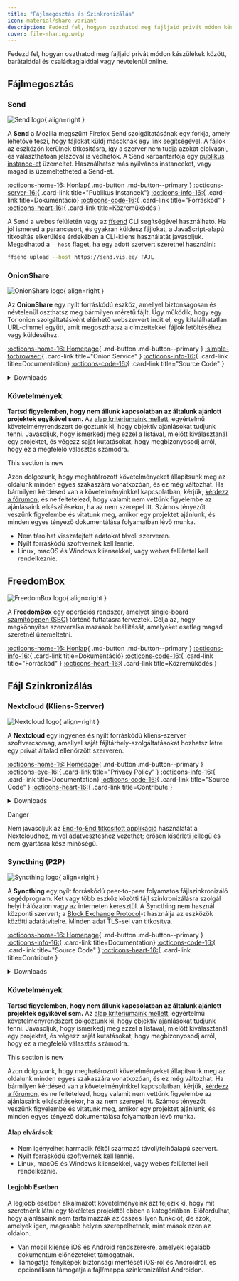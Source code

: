```yaml
---
title: "Fájlmegosztás és Szinkronizálás"
icon: material/share-variant
description: Fedezd fel, hogyan oszthatod meg fájljaid privát módon készülékek között, barátaiddal és családtagjaiddal vagy névtelenül online.
cover: file-sharing.webp
---
```


Fedezd fel, hogyan oszthatod meg fájljaid privát módon készülékek között, barátaiddal és családtagjaiddal vagy névtelenül online.

## Fájlmegosztás

### Send

<div class="admonition recommendation" markdown>

![Send logo](assets/img/file-sharing-sync/send.svg){ align=right }

A **Send** a Mozilla megszűnt Firefox Send szolgáltatásának egy forkja, amely lehetővé teszi, hogy fájlokat küldj másoknak egy link segítségével. A fájlok az eszközön kerülnek titkosításra, így a szerver nem tudja azokat elolvasni, és választhatóan jelszóval is védhetők. A Send karbantartója egy [publikus instance-et](https://send.vis.ee/) üzemeltet. Használhatsz más nyilvános instanceket, vagy magad is üzemeltetheted a Send-et.

[:octicons-home-16: Honlap](https://send.vis.ee){ .md-button .md-button--primary }
[:octicons-server-16:](https://github.com/timvisee/send-instances){ .card-link title="Publikus Instancek"}
[:octicons-info-16:](https://github.com/timvisee/send#readme){ .card-link title=Dokumentáció}
[:octicons-code-16:](https://github.com/timvisee/send){ .card-link title="Forráskód" }
[:octicons-heart-16:](https://github.com/sponsors/timvisee){ .card-link title=Közreműködés }

</details>

</div>

A Send a webes felületén vagy az [ffsend](https://github.com/timvisee/ffsend) CLI segítségével használható. Ha jól ismered a parancssort, és gyakran küldesz fájlokat, a JavaScript-alapú titkosítás elkerülése érdekében a CLI-kliens használatát javasoljuk. Megadhatod a `--host` flaget, ha egy adott szervert szeretnél használni:

```bash
ffsend upload --host https://send.vis.ee/ FÁJL
```

### OnionShare

<div class="admonition recommendation" markdown>

![OnionShare logo](assets/img/file-sharing-sync/onionshare.svg){ align=right }

Az **OnionShare** egy nyílt forráskódú eszköz, amellyel biztonságosan és névtelenül oszthatsz meg bármilyen méretű fájlt. Úgy működik, hogy egy Tor onion szolgáltatásként elérhető webszervert indít el, egy kitalálhatatlan URL-címmel együtt, amit megoszthatsz a címzettekkel fájlok letöltéséhez vagy küldéséhez.

[:octicons-home-16: Homepage](https://onionshare.org){ .md-button .md-button--primary }
[:simple-torbrowser:](http://lldan5gahapx5k7iafb3s4ikijc4ni7gx5iywdflkba5y2ezyg6sjgyd.onion){ .card-link title="Onion Service" }
[:octicons-info-16:](https://docs.onionshare.org){ .card-link title=Documentation}
[:octicons-code-16:](https://github.com/onionshare/onionshare){ .card-link title="Source Code" }

<details class="downloads" markdown>
<summary>Downloads</summary>

- [:simple-windows11: Windows](https://onionshare.org/#download)
- [:simple-apple: macOS](https://onionshare.org/#download)
- [:simple-linux: Linux](https://onionshare.org/#download)

</details>

</div>

### Követelmények

**Tartsd figyelemben, hogy nem állunk kapcsolatban az általunk ajánlott projektek egyikével sem.** Az [alap kritériumaink mellett](about/criteria.md), egyértelmű követelményrendszert dolgoztunk ki, hogy objektív ajánlásokat tudjunk tenni. Javasoljuk, hogy ismerkedj meg ezzel a listával, mielőtt kiválasztanál egy projektet, és végezz saját kutatásokat, hogy megbizonyosodj arról, hogy ez a megfelelő választás számodra.

<div class="admonition example" markdown>
<p class="admonition-title">This section is new</p>

Azon dolgozunk, hogy meghatározott követelményeket állapítsunk meg az oldalunk minden egyes szakaszára vonatkozóan, és ez még változhat. Ha bármilyen kérdésed van a követelményinkkel kapcsolatban, kérjük, [kérdezz a fórumon](https://discuss.privacyguides.net/latest), és ne feltételezd, hogy valamit nem vettünk figyelembe az ajánlásaink elkészítésekor, ha az nem szerepel itt. Számos tényezőt veszünk figyelembe és vitatunk meg, amikor egy projektet ajánlunk, és minden egyes tényező dokumentálása folyamatban lévő munka.

</div>

- Nem tárolhat visszafejtett adatokat távoli szerveren.
- Nyílt forráskódú szoftvernek kell lennie.
- Linux, macOS és Windows kliensekkel, vagy webes felülettel kell rendelkeznie.

## FreedomBox

<div class="admonition recommendation" markdown>

![FreedomBox logo](assets/img/file-sharing-sync/freedombox.svg){ align=right }

A **FreedomBox** egy operációs rendszer, amelyet [single-board számítógépen (SBC)](https://en.wikipedia.org/wiki/Single-board_computer) történő futtatásra terveztek. Célja az, hogy megkönnyítse szerveralkalmazások beállítását, amelyeket esetleg magad szeretnél üzemeltetni.

[:octicons-home-16: Honlap](https://freedombox.org){ .md-button .md-button--primary }
[:octicons-info-16:](https://wiki.debian.org/FreedomBox/Manual){ .card-link title=Dokumentáció}
[:octicons-code-16:](https://salsa.debian.org/freedombox-team/freedombox){ .card-link title="Forráskód" }
[:octicons-heart-16:](https://freedomboxfoundation.org/donate/){ .card-link title=Közreműködés }

</details>

</div>

## Fájl Szinkronizálás

### Nextcloud (Kliens-Szerver)

<div class="admonition recommendation" markdown>

![Nextcloud logo](assets/img/cloud/nextcloud.svg){ align=right }

A **Nextcloud** egy ingyenes és nyílt forráskódú kliens-szerver szoftvercsomag, amellyel saját fájltárhely-szolgáltatásokat hozhatsz létre egy privát általad ellenőrzött szerveren.

[:octicons-home-16: Homepage](https://nextcloud.com){ .md-button .md-button--primary }
[:octicons-eye-16:](https://nextcloud.com/privacy){ .card-link title="Privacy Policy" }
[:octicons-info-16:](https://nextcloud.com/support/){ .card-link title=Documentation}
[:octicons-code-16:](https://github.com/nextcloud){ .card-link title="Source Code" }
[:octicons-heart-16:](https://nextcloud.com/contribute/){ .card-link title=Contribute }

<details class="downloads" markdown>
<summary>Downloads</summary>

- [:simple-googleplay: Google Play](https://play.google.com/store/apps/details?id=com.nextcloud.client)
- [:simple-appstore: App Store](https://apps.apple.com/app/id1125420102)
- [:simple-github: GitHub](https://github.com/nextcloud/android/releases)
- [:simple-windows11: Windows](https://nextcloud.com/install/#install-clients)
- [:simple-apple: macOS](https://nextcloud.com/install/#install-clients)
- [:simple-linux: Linux](https://nextcloud.com/install/#install-clients)

</details>

</div>

<div class="admonition danger" markdown>
<p class="admonition-title">Danger</p>

Nem javasoljuk az [End-to-End titkosított applikáció](https://apps.nextcloud.com/apps/end_to_end_encryption) használatát a Nextcloudhoz, mivel adatvesztéshez vezethet; erősen kísérleti jellegű és nem gyártásra kész minőségű.

</div>

### Syncthing (P2P)

<div class="admonition recommendation" markdown>

![Syncthing logo](assets/img/file-sharing-sync/syncthing.svg){ align=right }

A **Syncthing** egy nyílt forráskódú peer-to-peer folyamatos fájlszinkronizáló segédprogram. Két vagy több eszköz közötti fájl szinkronizálásra szolgál helyi hálózaton vagy az interneten keresztül. A Syncthing nem használ központi szervert; a [Block Exchange Protocol](https://docs.syncthing.net/specs/bep-v1.html#bep-v1)-t használja az eszközök közötti adatátvitelre. Minden adat TLS-sel van titkosítva.

[:octicons-home-16: Homepage](https://syncthing.net){ .md-button .md-button--primary }
[:octicons-info-16:](https://docs.syncthing.net){ .card-link title=Documentation}
[:octicons-code-16:](https://github.com/syncthing){ .card-link title="Source Code" }
[:octicons-heart-16:](https://syncthing.net/donations/){ .card-link title=Contribute }

<details class="downloads" markdown>
<summary>Downloads</summary>

- [:simple-googleplay: Google Play](https://play.google.com/store/apps/details?id=com.nutomic.syncthingandroid)
- [:simple-windows11: Windows](https://syncthing.net/downloads/)
- [:simple-apple: macOS](https://syncthing.net/downloads/)
- [:simple-linux: Linux](https://syncthing.net/downloads/)
- [:simple-freebsd: FreeBSD](https://syncthing.net/downloads/)

</details>

</div>

### Követelmények

**Tartsd figyelemben, hogy nem állunk kapcsolatban az általunk ajánlott projektek egyikével sem.** Az [alap kritériumaink mellett](about/criteria.md), egyértelmű követelményrendszert dolgoztunk ki, hogy objektív ajánlásokat tudjunk tenni. Javasoljuk, hogy ismerkedj meg ezzel a listával, mielőtt kiválasztanál egy projektet, és végezz saját kutatásokat, hogy megbizonyosodj arról, hogy ez a megfelelő választás számodra.

<div class="admonition example" markdown>
<p class="admonition-title">This section is new</p>

Azon dolgozunk, hogy meghatározott követelményeket állapítsunk meg az oldalunk minden egyes szakaszára vonatkozóan, és ez még változhat. Ha bármilyen kérdésed van a követelményinkkel kapcsolatban, kérjük, [kérdezz a fórumon](https://discuss.privacyguides.net/latest), és ne feltételezd, hogy valamit nem vettünk figyelembe az ajánlásaink elkészítésekor, ha az nem szerepel itt. Számos tényezőt veszünk figyelembe és vitatunk meg, amikor egy projektet ajánlunk, és minden egyes tényező dokumentálása folyamatban lévő munka.

</div>

#### Alap elvárások

- Nem igényelhet harmadik féltől származó távoli/felhőalapú szervert.
- Nyílt forráskódú szoftvernek kell lennie.
- Linux, macOS és Windows kliensekkel, vagy webes felülettel kell rendelkeznie.

#### Legjobb Esetben

A legjobb esetben alkalmazott követelményeink azt fejezik ki, hogy mit szeretnénk látni egy tökéletes projekttől ebben a kategóriában. Előfordulhat, hogy ajánlásaink nem tartalmazzák az összes ilyen funkciót, de azok, amelyek igen, magasabb helyen szerepelhetnek, mint mások ezen az oldalon.

- Van mobil kliense iOS és Android rendszerekre, amelyek legalább dokumentum előnézeteket támogatnak.
- Támogatja fényképek biztonsági mentését iOS-ről és Androidról, és opcionálisan támogatja a fájl/mappa szinkronizálást Androidon.
